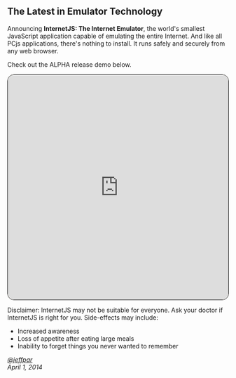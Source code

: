 The Latest in Emulator Technology
---
Announcing **InternetJS: The Internet Emulator**, the world's smallest JavaScript application capable of emulating the entire Internet.
And like all PCjs applications, there's nothing to install.  It runs safely and securely from any web browser.

Check out the ALPHA release demo below. 

<iframe width="720" height="512" src="http://bing.com/" style="border-webkit-transform:scale(0.5);-moz-transform-scale(0.5);border:1px solid black;border-radius:15px;overflow:auto;width:100%;background-color:#FAEBD7;"></iframe>

Disclaimer: InternetJS may not be suitable for everyone.  Ask your doctor if InternetJS is right for you.  Side-effects may include:

- Increased awareness
- Loss of appetite after eating large meals
- Inability to forget things you never wanted to remember

*[@jeffpar](http://twitter.com/jeffpar)*  
*April 1, 2014*